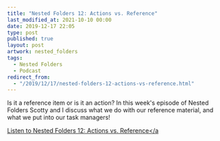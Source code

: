 ```yaml
---
title: "Nested Folders 12: Actions vs. Reference"
last_modified_at: 2021-10-10 00:00
date: 2019-12-17 22:05
type: post
published: true
layout: post
artwork: nested_folders
tags:
  - Nested Folders
  - Podcast
redirect_from:
  - "/2019/12/17/nested-folders-12-actions-vs-reference.html"
---
```



  Is it a reference item or is it an action? In this week's episode of Nested
  Folders Scotty and I discuss what we do with our reference material, and what
  we put into our task managers!  

<!--more-->

  <a
    href="https://nestedfolderspodcast.com/podcast/episode-12-actions-vs-reference/"
    >Listen to Nested Folders 12: Actions vs. Reference</a
  >  
